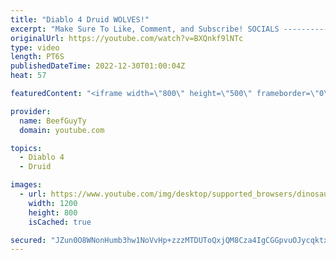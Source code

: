 ```yaml
---
title: "Diablo 4 Druid WOLVES!"
excerpt: "Make Sure To Like, Comment, and Subscribe! SOCIALS ---------------------------------------------- Join Our ..."
originalUrl: https://youtube.com/watch?v=BXQnkf9lNTc
type: video
length: PT6S
publishedDateTime: 2022-12-30T01:00:04Z
heat: 57

featuredContent: "<iframe width=\"800\" height=\"500\" frameborder=\"0\" src=\"https://www.youtube.com/embed/BXQnkf9lNTc\" allow=\"accelerometer; autoplay; encrypted-media; gyroscope; picture-in-picture\" allowfullscreen></iframe>"

provider:
  name: BeefGuyTy
  domain: youtube.com

topics:
  - Diablo 4
  - Druid

images:
  - url: https://www.youtube.com/img/desktop/supported_browsers/dinosaur.png
    width: 1200
    height: 800
    isCached: true

secured: "JZun0O8WNonHumb3hw1NoVvHp+zzzMTDUToQxjQM8Cza4IgCGGpvuOJycqktxLIKQOVPzl45niOrAnUc9Pw4yPvY7CYDqJScBWDdyjDpV2oqy4O71V4Ks2ksdllvRxNSGz2jy7AvKvqjmwxIxZWfcTx/Bb3Qn8URR7bUgw1rTQIql03criQ0aZpX28bSwUdMA8lRjkEFq+ru5Ts0xRg1y8sIOdkBAmGbvy51G0VGOPy1dNwqXRoFdN+OxhVSJZ2fblq0NLuino0hvx3gl10Vy/5/04YN2UA73IXLhbwjizy/Yq31c/O3m9bCf2GAiyI4mPtip5AwufXQX/gd04ygrMjUB7Sj1KEPE7pAHCQ9yXOhiBwan/5EK/yM35roN7OiTKxnN+MTWLiC8leVxa7zIZiMcf+GbrlNimuKF5rGb/A=;AaJFNEFEgoWoKyuGj1Vd5Q=="
---
```


